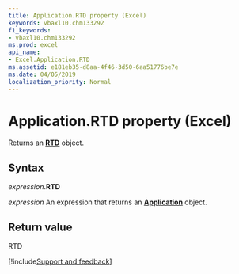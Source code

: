 ```yaml
---
title: Application.RTD property (Excel)
keywords: vbaxl10.chm133292
f1_keywords:
- vbaxl10.chm133292
ms.prod: excel
api_name:
- Excel.Application.RTD
ms.assetid: e181eb35-d8aa-4f46-3d50-6aa51776be7e
ms.date: 04/05/2019
localization_priority: Normal
---
```



# Application.RTD property (Excel)

Returns an **[RTD](Excel.RTD.md)** object.


## Syntax

_expression_.**RTD**

_expression_ An expression that returns an **[Application](Excel.Application(object).md)** object.


## Return value

RTD




[!include[Support and feedback](~/includes/feedback-boilerplate.md)]